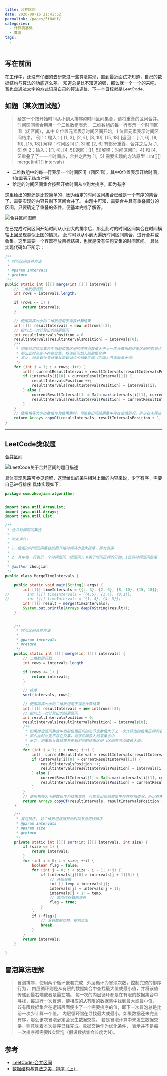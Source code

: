```yaml
---
title: 合并区间
date: 2020-09-16 21:41:52
permalink: /pages/5f0abf/
categories:
  - 计算机基础
  - 算法
tags:
  - 
---
```


## 写在前面

在工作中，还没有仔细的去研究过一些算法实现，直到最近面试才知道，自己的数据结构与算法的功底这么差。
知道总是比不知道的强，那么就一个一个的来吧，我也会通过文字的方式记录自己的算法道路，下一个目标就是LeetCode。

## 如题（某次面试题）

> 给定⼀个按开始时间从⼩到大排序的时间区间集合，请将重叠的区间合并。时间区间集合⽤用一个二维数组表示，
> 二维数组的每⼀行表示⼀个时间区间（闭区间），其中 0 位置元素表示时间区间开始，1 位置元素表示时间区间结束。
> 例 1：输入：[ [1, 3], [2, 6], [8, 10], [15, 18] ]返回： [ [1, 6], [8, 10], [15, 18]]
> 解释：时间区间 [1, 3] 和 [2, 6] 有部分重叠，合并之后为 [1, 6]
> 例 2：输入：[[1, 4], [4, 5]]返回：[[1, 5]]解释：时间区间[1，4] 和 [4，5]重叠了了⼀一个时间点，合并之后为 [1，5]
> 需要实现的⽅法原型：int[][] merge(int[][] intervals)

- 二维数组中的每一行表示一个时间区间（闭区间），其中0位置表示开始时间，1位置表示结束时间
- 给定的时间区间集合按照开始时间从小到大排序，即为有序

<!-- more -->

这里给出的题还是比较简单的，因为给定的时间区间集合已经是一个有序的集合了，需要实现的内容只剩下区间合并了。
由题中可知，需要合并具有重叠部分的区间，只要确定了重叠的条件，便基本完成了解答。

![合并区间图解](/algorithm/merge-interval/merge-interval-diagram.png "合并区间图解")

在已完成时间区间开始时间从小到大的排序后，那么此时的时间区间集合在时间横轴上回呈现类似上图的情况，
此时可以从小到大遍历时间区间集合，进行合并或收集。这里需要一个容器存放目标结果，也就是没有任何交集的时间区间。
具体实现代码如下所示：

```java
/**
 * 时间区间合并方法
 *
 * @param intervals
 * @return
 */
public static int [][] merge(int [][] intervals) {
    // 二维数组行数
    int rows = intervals.length;

    if (rows <= 1) {
        return intervals;
    }

    // 使用同样大小的二维数组用于存放计算结果
    int [][] resultIntervals = new int[rows][2];
    // 指向上一次计算出的结果区间
    int resultIntervalsPosition = 0;
    resultIntervals[resultIntervalsPosition] = intervals[0];
    /**
     * 如果给定区间集合中当前位置区间的左节点数值大于上一次计算出的结果区间的右节点，
     * 那么此时必定不存在交集，将该区间放入结果集合中
     * 反之，则重新计算结果并更新对应的结果区间（区间右节点取最大值）
     */
    for (int i = 1; i < rows; i++) {
        int[] currentResultInterval = resultIntervals[resultIntervalsPosition];
        if (intervals[i][0] > currentResultInterval[1]) {
            resultIntervalsPosition ++;
            resultIntervals[resultIntervalsPosition] = intervals[i];
        } else {
            currentResultInterval[1] = Math.max(intervals[i][1], currentResultInterval[1]);
            resultIntervals[resultIntervalsPosition] = currentResultInterval;
        }
    }
    // 使用相等大小的数组作为结果集时，可能会出现结果集中存在空值情况，所以在末尾进行一次拷贝
    return Arrays.copyOf(resultIntervals, resultIntervalsPosition + 1, resultIntervals.getClass());
}
```
---

## LeetCode类似题

[合并区间](https://leetcode-cn.com/problems/merge-intervals/)

![LeetCode关于合并区间的题目描述](/algorithm/merge-interval/leetcode-merge-interval-desc.png "LeetCode关于合并区间的题目描述")

具体实现思路可参见题解，这里给出的条件相对上面的内容来说，少了有序，需要自己进行排序
具体实现如下：

```java
package com.zhoujian.algorithm;


import java.util.ArrayList;
import java.util.Arrays;
import java.util.List;

/**
 * 合并时间区间集合
 *
 * 给定条件:
 *
 * 1、给定的时间区间集合按照开始时间从小到大排序，即为有序
 *
 * 2、其中每一行表示一个时间区间（闭区间），0表示时间区间的开始，1表示时间区间结束
 *
 * @author zhoujian
 */
public class MergeTimeIntervals {

    public static void main(String[] args) {
        int [][] timeIntervals = {{1, 3}, {2, 6}, {8, 10}, {15, 18}};
//        int [][] timeIntervals = {{4,5}, {1,4}, {0,1}};
//        int [][] timeIntervals = {{1, 4}, {4, 5}};
        int [][] result = merge(timeIntervals);
        System.out.println(Arrays.deepToString(result));
    }


    /**
     * 时间区间合并方法
     *
     * @param intervals
     * @return
     */
    public static int [][] merge(int [][] intervals) {
        // 二维数组行数
        int rows = intervals.length;

        if (rows <= 1) {
            return intervals;
        }

        // 排序
        sort(intervals, rows);

        // 使用同样大小的二维数组用于存放计算结果
        int [][] resultIntervals = new int[rows][2];
        // 指向上一次计算出的结果区间
        int resultIntervalsPosition = 0;
        resultIntervals[resultIntervalsPosition] = intervals[0];
        /**
         * 如果给定区间集合中当前位置区间的左节点数值大于上一次计算出的结果区间的右节点，
         * 那么此时必定不存在交集，将该区间放入结果集合中
         * 反之，则重新计算结果并更新对应的结果区间（区间右节点取最大值）
         */
        for (int i = 1; i < rows; i++) {
            int[] currentResultInterval = resultIntervals[resultIntervalsPosition];
            if (intervals[i][0] > currentResultInterval[1]) {
                resultIntervalsPosition ++;
                resultIntervals[resultIntervalsPosition] = intervals[i];
            } else {
                currentResultInterval[1] = Math.max(intervals[i][1], currentResultInterval[1]);
                resultIntervals[resultIntervalsPosition] = currentResultInterval;
            }
        }
        // 使用相等大小的数组作为结果集时，可能会出现结果集中存在空值情况，所以在末尾进行一次拷贝
        return Arrays.copyOf(resultIntervals, resultIntervalsPosition + 1, resultIntervals.getClass());
    }

    /**
     * 冒泡排序, 对二维数组按照开始时间节点进行排序
     * @param intervals
     * @param size
     * @return
     */
    private static int [][] sort(int [][] intervals, int size) {
        if (size <= 1) {
            return intervals;
        }
        for (int i = 0; i < size; ++i) {
            boolean flag = false;
            for (int j = 0; j < size - i - 1; ++j) {
                if (intervals[j][0] > intervals[j + 1][0]) {
                    // 开始交换
                    int [] temp = intervals[j];
                    intervals[j] = intervals[j + 1];
                    intervals[j + 1] = temp;
                    // 表示存在数据交换
                    flag = true;
                }
            }
            if (!flag){
                // 没有数据交换，提前退出
                break;
            }
        }
        return intervals;
    }

}

```

## 冒泡算法理解

> 冒泡排序，使用两个循环嵌套完成，外层循环为冒泡次数，控制完整的排序行为，
> 内层循环则是从有限的数据集合中查找最大值或最小值，并将该值传递到最右端或者是最左端。
> 每一次的内层循环都是在有限的数据集合中寻找，每进行一次冒泡，便相应的从有限的数据集中找到最大或最小值，
> 该有限数据集合在逻辑层面便少了一个需要排序的值，即下一次冒泡总是比前一次少计算一个值。
> 内层循环旨在寻找最大或最小，如果数据还未完全有序，那么该次冒泡必定会发生数据交换。
> 若是冒泡计算中未发生数据交换，则意味着本次排序已经完成。数据交换作为优化条件，
> 表示并不是每一次排序都需要N次冒泡（假设数据集合长度为N）。

## 参考

- [LeetCode-合并区间](https://leetcode-cn.com/problems/merge-intervals)
- [数据结构与算法之美--排序（上）](https://time.geekbang.org/column/article/41802)